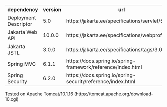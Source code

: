 
<table>
	<tr>
		<th>dependency</th>
		<th>version</th>
		<th>url</th>
	</tr>
	<tr>
		<td>Deployment Descriptor</td><td>5.0</td><td>https://jakarta.ee/specifications/servlet/5.0/</td>
	</tr>
	<tr>
		<td>Jakarta Web API</td><td>10.0.0</td><td>https://jakarta.ee/specifications/webprofile/10/</td>
	</tr>
	<tr>
		<td>Jakarta JSTL</td><td>3.0.0</td><td>https://jakarta.ee/specifications/tags/3.0/</td>
	</tr>
	<tr>
		<td>Spring MVC</td><td>6.1.1</td><td>https://docs.spring.io/spring-framework/reference/index.html</td>
	</tr>
	<tr>
		<td>Spring Security</td><td>6.2.0</td><td>https://docs.spring.io/spring-security/reference/index.html</td>
	</tr>
</table>
Tested on Apache Tomcat/10.1.16 (https://tomcat.apache.org/download-10.cgi)

